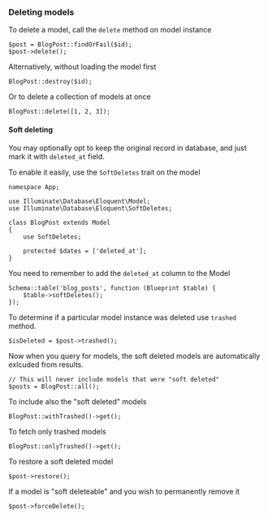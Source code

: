 ### Deleting models

To delete a model, call the `delete` method on model instance

```
$post = BlogPost::findOrFail($id);
$post->delete();
```

Alternatively, without loading the model first

```
BlogPost::destroy($id);
```

Or to delete a collection of models at once

```
BlogPost::delete([1, 2, 3]);
```

#### Soft deleting

You may optionally opt to keep the original record in database, and just mark it with `deleted_at` field.

To enable it easily, use the `SoftDeletes` trait on the model

```
namespace App;

use Illuminate\Database\Eloquent\Model;
use Illuminate\Database\Eloquent\SoftDeletes;

class BlogPost extends Model
{
    use SoftDeletes;

    protected $dates = ['deleted_at'];
}
```

You need to remember to add the `deleted_at` column to the Model

```
Schema::table('blog_posts', function (Blueprint $table) {
    $table->softDeletes();
});
```

To determine if a particular model instance was deleted use `trashed` method.

```
$isDeleted = $post->trashed();
```

Now when you query for models, the soft deleted models are automatically exlcuded from results.

```
// This will never include models that were "soft deleted"
$posts = BlogPost::all();
```

To include also the "soft deleted" models

```
BlogPost::withTrashed()->get();
```

To fetch only trashed models

```
BlogPost::onlyTrashed()->get();
```

To restore a soft deleted model

```
$post->restore();
```

If a model is "soft deleteable" and you wish to permanently remove it

```
$post->forceDelete();
```
